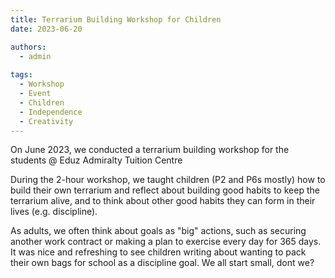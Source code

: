 ```yaml
---
title: Terrarium Building Workshop for Children
date: 2023-06-20

authors:
  - admin
  
tags:
  - Workshop
  - Event
  - Children
  - Independence
  - Creativity
---
```

On June 2023, we conducted a terrarium building workshop for the students @ Eduz Admiralty Tuition Centre

During the 2-hour workshop, we taught children (P2 and P6s mostly) how to build their own terrarium and reflect about building good habits to keep the terrarium alive, and to think about other good habits they can form in their lives (e.g. discipline).

As adults, we often think about goals as "big" actions, such as securing another work contract or making a plan to exercise every day for 365 days. It was nice and refreshing to see children writing about wanting to pack their own bags for school as a discipline goal. We all start small, dont we? 